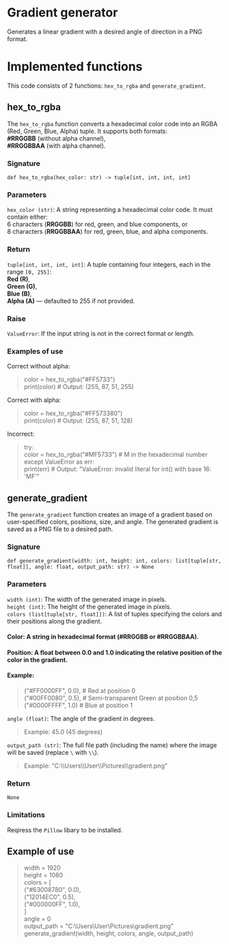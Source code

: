 # Gradient generator
Generates a linear gradient with a desired angle of direction in a PNG format.
# Implemented functions
This code consists of 2 functions: `hex_to_rgba` and `generate_gradient`.
## hex_to_rgba
The `hex_to_rgba` function converts a hexadecimal color code into an RGBA (Red, Green, Blue, Alpha) tuple. It supports both formats:\
**#RRGGBB** (without alpha channel),\
**#RRGGBBAA** (with alpha channel).

### Signature
`def hex_to_rgba(hex_color: str) -> tuple[int, int, int, int]`

### Parameters
`hex_color (str)`: A string representing a hexadecimal color code. It must contain either:\
6 characters (**RRGGBB**) for red, green, and blue components, or\
8 characters (**RRGGBBAA**) for red, green, blue, and alpha components.
### Return 
`tuple[int, int, int, int]`: A tuple containing four integers, each in the range `[0, 255]`:\
**Red (R)**,\
**Green (G)**,\
**Blue (B)**,\
**Alpha (A)** — defaulted to 255 if not provided.
### Raise
`ValueError`: If the input string is not in the correct format or length.
### Examples of use
Correct without alpha:
>color = hex_to_rgba("#FF5733")\
>print(color)  # Output: (255, 87, 51, 255)

Correct with alpha:
>color = hex_to_rgba("#FF573380")\
>print(color)  # Output: (255, 87, 51, 128)

Incorrect:
>try:\
>color = hex_to_rgba("#MF5733")  # M in the hexadecimal number\
>except ValueError as err:\
> print(err)  # Output: "ValueError: invalid literal for int() with base 16: 'MF'"

## generate_gradient
The `generate_gradient` function creates an image of a gradient based on user-specified colors, positions, size, and angle. The generated gradient is saved as a PNG file to a desired path.
### Signature
`def generate_gradient(width: int, height: int, colors: list[tuple[str, float]], angle: float, output_path: str) -> None`
### Parameters
`width (int)`: The width of the generated image in pixels.\
`height (int)`: The height of the generated image in pixels.\
`colors (list[tuple[str, float]])`: A list of tuples specifying the colors and their positions along the gradient.
#### Color: A string in hexadecimal format (**#RRGGBB** or **#RRGGBBAA**).
#### Position: A float between 0.0 and 1.0 indicating the relative position of the color in the gradient.
#### Example:
>("#FF0000FF", 0.0),  # Red at position 0\
>("#00FF0080", 0.5),  # Semi-transparent Green at position 0,5\
>("#0000FFFF", 1.0)   # Blue at position 1

`angle (float)`: The angle of the gradient in degrees.
>Example: 45.0 (45 degrees)

`output_path (str)`: The full file path (including the name) where the image will be saved (replace `\` with `\\`).
>Example: "C:\\\Users\\\User\\\Pictures\\\gradient.png"

### Return
`None`
### Limitations
Reqiress the `Pillow` libary to be installed.

## Example of use
> width = 1920\
> height = 1080\
>   colors = [\
          ("#63008780", 0.0),\
          ("12014EC0", 0.5),\
          ("#000000FF", 1.0),\
    ]\
>    angle = 0\
>    output_path = "C:\\Users\\User\\Pictures\\gradient.png"\
>    generate_gradient(width, height, colors, angle, output_path)
